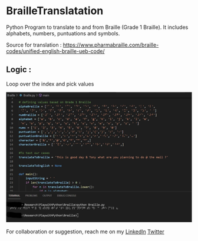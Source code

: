 # BrailleTranslatation

Python Program to translate to and from Braille (Grade 1 Braille). It includes alphabets, numbers, puntuations and symbols. 

Source for translation : https://www.pharmabraille.com/braille-codes/unified-english-braille-ueb-code/ 
## Logic : 
Loop over the index and pick values

![Output of translated Braille](https://github.com/swapanroy/BrailleTranslatation/blob/6dac8fb7437262aa5d96ecd8315594b7bb2ee8db/Braille.jpg )


For collaboration or suggestion, reach me on my  [LinkedIn](www.linkedin.com/in/swapanroy/) [Twitter](www.twitter.com/royswapan)
